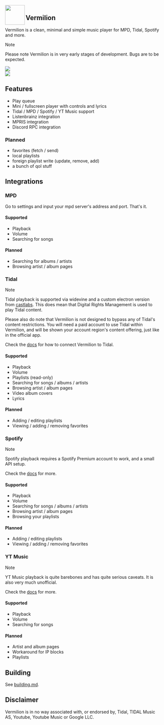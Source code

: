 <img align="left" style="width: 64px" src="assets/logo256.png">

## Vermilion

Vermilion is a clean, minimal and simple music player for MPD, Tidal, Spotify and more.

> [!NOTE]
> Please note Vermilion is in very early stages of development.
> Bugs are to be expected.


![](./assets/ui1.png) <br/>
![](./assets/ui2.png)


## Features

- Play queue
- Mini / fullscreen player with controls and lyrics
- Tidal / MPD / Spotify / YT Music support
- Listenbrainz integration
- MPRIS integration
- Discord RPC integration

### Planned

- favorites (fetch / send)
- local playlists
- foreign playlist write (update, remove, add)
- a bunch of qol stuff

## Integrations

### MPD

Go to settings and input your mpd server's address and port. That's it.

#### Supported

- Playback
- Volume
- Searching for songs

#### Planned

- Searching for albums / artists
- Browsing artist / album pages

### Tidal

> [!NOTE]
> Tidal playback is supported via widevine and a custom electron version from [castlabs](https://github.com/castlabs/electron-releases).
> This does mean that Digital Rights Management is used to play Tidal content.
>
> Please also do note that Vermilion is not designed to bypass any of Tidal's content restrictions. You will need a paid account to use Tidal within Vermilion, and will be shown your account region's content offering, just like in the official app.

Check the [docs](./docs/Tidal.md) for how to connect Vermilion to Tidal.

#### Supported

- Playback
- Volume
- Playlists (read-only)
- Searching for songs / albums / artists
- Browsing artist / album pages
- Video album covers
- Lyrics

#### Planned

- Adding / editing playlists
- Viewing / adding / removing favorites

### Spotify

> [!NOTE]
> Spotify playback requires a Spotify Premium account to work, and a small API setup.
>
> Check the [docs](./docs/Spotify.md) for more.

#### Supported
- Playback
- Volume
- Searching for songs / albums / artists
- Browsing artist / album pages
- Browsing your playlists

#### Planned

- Adding / editing playlists
- Viewing / adding / removing favorites

### YT Music

> [!NOTE]
> YT Music playback is quite barebones and has quite serious caveats. It is also very much unofficial.
>
> Check the [docs](./docs/YTM.md) for more.

#### Supported

- Playback
- Volume
- Searching for songs

#### Planned

- Artist and album pages
- Workaround for IP blocks
- Playlists

## Building

See [building.md](./docs/Building.md).

## Disclaimer

Vermilion is in no way associated with, or endorsed by, Tidal, TIDAL Music AS, Youtube, Youtube Music or Google LLC.
